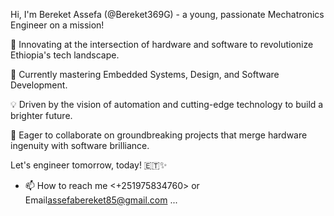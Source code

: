 Hi, I'm Bereket Assefa (@Bereket369G) - a young, passionate Mechatronics Engineer on a mission!

🚀 Innovating at the intersection of hardware and software to revolutionize Ethiopia's tech landscape.

🔧 Currently mastering Embedded Systems, Design, and Software Development.

💡 Driven by the vision of automation and cutting-edge technology to build a brighter future.

🤝 Eager to collaborate on groundbreaking projects that merge hardware ingenuity with software brilliance.

Let's engineer tomorrow, today! 🇪🇹✨
- 📫 How to reach me <+251975834760> or Email<assefabereket85@gmail.com> ...

<!---
You can click the Preview link to take a look at your changes.
--->
